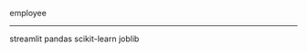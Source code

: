 employee
____________________________________________________________________________
streamlit pandas scikit-learn joblib
